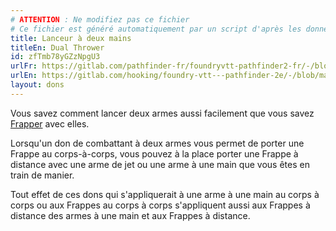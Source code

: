 ```yaml
---
# ATTENTION : Ne modifiez pas ce fichier
# Ce fichier est généré automatiquement par un script d'après les données du module Foundry VTT officiel et de sa traduction
title: Lanceur à deux mains
titleEn: Dual Thrower
id: zfTmb78yGZzNpgU3
urlFr: https://gitlab.com/pathfinder-fr/foundryvtt-pathfinder2-fr/-/blob/master/data/feats/zfTmb78yGZzNpgU3.htm
urlEn: https://gitlab.com/hooking/foundry-vtt---pathfinder-2e/-/blob/master/packs/data/feats.db/dual-thrower.json
layout: dons
---
```

Vous savez comment lancer deux armes aussi facilement que vous savez [Frapper](../actions/frapper.md) avec elles.

Lorsqu'un don de combattant à deux armes vous permet de porter une Frappe au corps-à-corps, vous pouvez à la place porter une Frappe à distance avec une arme de jet ou une arme à une main que vous êtes en train de manier.

Tout effet de ces dons qui s'appliquerait à une arme à une main au corps à corps ou aux Frappes au corps à corps s'appliquent aussi aux Frappes à distance des armes à une main et aux Frappes à distance.
